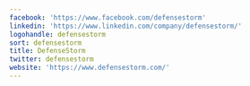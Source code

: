 ```yaml
---
facebook: 'https://www.facebook.com/defensestorm'
linkedin: 'https://www.linkedin.com/company/defensestorm/'
logohandle: defensestorm
sort: defensestorm
title: DefenseStorm
twitter: defensestorm
website: 'https://www.defensestorm.com/'
---
```

